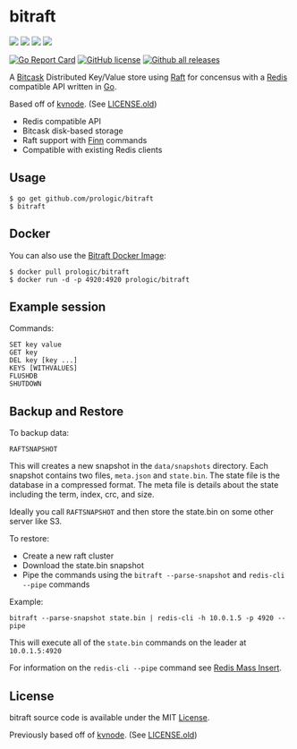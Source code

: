# bitraft

![](https://github.com/prologic/bitraft/workflows/Coverage/badge.svg)
![](https://github.com/prologic/bitraft/workflows/Docker/badge.svg)
![](https://github.com/prologic/bitraft/workflows/Go/badge.svg)
![](https://github.com/prologic/bitraft/workflows/ReviewDog/badge.svg)

[![Go Report Card](https://goreportcard.com/badge/prologic/bitraft)](https://goreportcard.com/report/prologic/bitraft)
[![GitHub license](https://img.shields.io/github/license/prologic/bitraft.svg)](https://github.com/prologic/bitraft)
[![Github all releases](https://img.shields.io/github/downloads/prologic/bitraft/total.svg)](https://github.com/prologic/bitraft/releases)

A [Bitcask](https://github.com/prologic/bitcask) Distributed Key/Value store
using [Raft](https://github.com/hashicorp/raft) for concensus with a
[Redis](https://redis.org) compatible API written in [Go](https://golang.org).

Based off of [kvnode](https://github.com/tidwall/kvnode).
(See [LICENSE.old](/LICENSE.old))

- Redis compatible API
- Bitcask disk-based storage
- Raft support with [Finn](https://github.com/tidwall/finn) commands
- Compatible with existing Redis clients

## Usage

```#!bash
$ go get github.com/prologic/bitraft
$ bitraft
```

## Docker

You can also use the [Bitraft Docker Image](https://cloud.docker.com/u/prologic/repository/docker/prologic/bitraft):

```#!bash
$ docker pull prologic/bitraft
$ docker run -d -p 4920:4920 prologic/bitraft
```

## Example session

Commands:

```
SET key value
GET key
DEL key [key ...]
KEYS [WITHVALUES]
FLUSHDB
SHUTDOWN
```

## Backup and Restore

To backup data:
```
RAFTSNAPSHOT
```
This will creates a new snapshot in the `data/snapshots` directory.
Each snapshot contains two files, `meta.json` and `state.bin`.
The state file is the database in a compressed format. 
The meta file is details about the state including the term, index, crc, and size.

Ideally you call `RAFTSNAPSHOT` and then store the state.bin on some other server like S3.

To restore:
- Create a new raft cluster
- Download the state.bin snapshot
- Pipe the commands using the `bitraft --parse-snapshot` and `redis-cli --pipe` commands

Example:
```
bitraft --parse-snapshot state.bin | redis-cli -h 10.0.1.5 -p 4920 --pipe
```

This will execute all of the `state.bin` commands on the leader at `10.0.1.5:4920`


For information on the `redis-cli --pipe` command see [Redis Mass Insert](https://redis.io/topics/mass-insert).

## License

bitraft source code is available under the MIT [License](/LICENSE).

Previously based off of [kvnode](https://github.com/tidwall/kvnode).
(See [LICENSE.old](/LICENSE.old))
